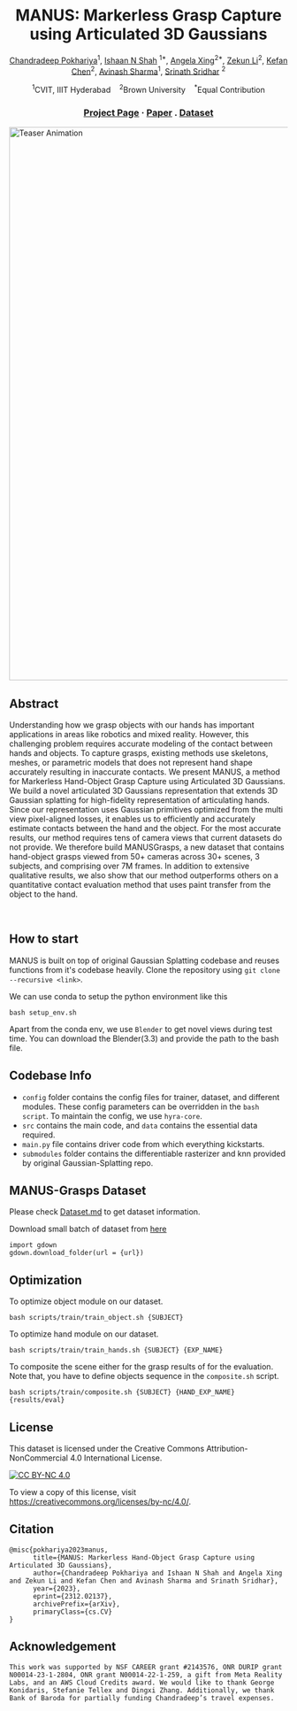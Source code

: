 <div align="center">

# <b>MANUS</b>: Markerless Grasp Capture using Articulated 3D Gaussians

[Chandradeep Pokhariya](https://coreqode.github.io/)<sup>1</sup>, [Ishaan N Shah](https://ishaanshah.xyz/) <sup>1*</sup>, [Angela Xing](https://xing-angela.github.io/)<sup>2*</sup>, [Zekun Li](https://kunkun0w0.github.io/)<sup>2</sup>, [Kefan Chen](https://arthurchen0518.github.io/)<sup>2</sup>, [Avinash Sharma](https://3dcomputervision.github.io/about/)<sup>1</sup>, [Srinath Sridhar](https://cs.brown.edu/people/ssrinath/) <sup>2</sup>

<sup>1</sup>CVIT, IIIT Hyderabad &nbsp;&nbsp; <sup>2</sup>Brown University &nbsp;&nbsp; <sup>*</sup>Equal Contribution 

### [Project Page](https://ivl.cs.brown.edu/research/manus.html) · [Paper](https://arxiv.org/pdf/2312.02137) . [Dataset](Dataset.md)

</div>

<img src="./assets/teaser.gif" width="1000" alt="Teaser Animation">

<br>

## Abstract
Understanding how we grasp objects with our hands has important applications in areas like robotics and mixed reality. However, this challenging problem requires accurate modeling of the contact between hands and objects. To capture grasps, existing methods use skeletons, meshes, or parametric models that does not represent hand shape accurately resulting in inaccurate contacts. We present MANUS, a method for Markerless Hand-Object Grasp Capture using Articulated 3D Gaussians. We build a novel articulated 3D Gaussians representation that extends 3D Gaussian splatting for high-fidelity representation of articulating hands. Since our representation uses Gaussian primitives optimized from the multi view pixel-aligned losses, it enables us to efficiently and accurately estimate contacts between the hand and the object. For the most accurate results, our method requires tens of camera views that current datasets do not provide. We therefore build MANUSGrasps, a new dataset that contains hand-object grasps viewed from 50+ cameras across 30+ scenes, 3 subjects, and comprising over 7M frames. In addition to extensive qualitative results, we also show that our method outperforms others on a quantitative contact evaluation method that uses paint transfer from the object to the hand.

<br> 

## How to start
MANUS is built on top of original Gaussian Splatting codebase and reuses functions from it's codebase heavily. 
Clone the repository using `git clone --recursive <link>`. 

We can use conda to setup the python environment like this
```
bash setup_env.sh
```

Apart from the conda env, we use `Blender` to get novel views during test time. You can download the Blender(3.3) and provide the path to the bash file. 

## Codebase Info
- `config` folder contains the config files for trainer, dataset, and different modules. These config parameters can be overridden in the `bash script`. To maintain the config, we use `hyra-core`.
- `src` contains the main code, and `data` contains the essential data required. 
- `main.py` file contains driver code from which everything kickstarts. 
- `submodules` folder contains the differentiable rasterizer and knn provided by original Gaussian-Splatting repo. 

## MANUS-Grasps Dataset
Please check [Dataset.md](Dataset.md) to get dataset information. 

Download small batch of dataset from [here](https://drive.google.com/drive/folders/15ihoMdU0PFUNkJSJxBpdrMy1lNT7fASu?usp=sharing)

```
import gdown
gdown.download_folder(url = {url})
```


## Optimization

To optimize object module on our dataset. 
```
bash scripts/train/train_object.sh {SUBJECT}
```

To optimize hand module on our dataset. 
```
bash scripts/train/train_hands.sh {SUBJECT} {EXP_NAME}
```

To composite the scene either for the grasp results of for the evaluation. Note that, you have to define objects sequence in the `composite.sh` script. 
```
bash scripts/train/composite.sh {SUBJECT} {HAND_EXP_NAME} {results/eval}
```


## License

This dataset is licensed under the Creative Commons Attribution-NonCommercial 4.0 International License.

[![CC BY-NC 4.0](https://licensebuttons.net/l/by-nc/4.0/88x31.png)](https://creativecommons.org/licenses/by-nc/4.0/)

To view a copy of this license, visit https://creativecommons.org/licenses/by-nc/4.0/.

## Citation
```
@misc{pokhariya2023manus,
      title={MANUS: Markerless Hand-Object Grasp Capture using Articulated 3D Gaussians}, 
      author={Chandradeep Pokhariya and Ishaan N Shah and Angela Xing and Zekun Li and Kefan Chen and Avinash Sharma and Srinath Sridhar},
      year={2023},
      eprint={2312.02137},
      archivePrefix={arXiv},
      primaryClass={cs.CV}
}
```

## Acknowledgement
```
This work was supported by NSF CAREER grant #2143576, ONR DURIP grant N00014-23-1-2804, ONR grant N00014-22-1-259, a gift from Meta Reality Labs, and an AWS Cloud Credits award. We would like to thank George Konidaris, Stefanie Tellex and Dingxi Zhang. Additionally, we thank Bank of Baroda for partially funding Chandradeep’s travel expenses.
```

